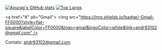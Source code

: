 [![Anurag's GitHub stats](https://github-readme-stats.vercel.app/api?username=AndreLucas9310&theme=github_dark&count_private=true&show_icons=true)](https://github.com/anuraghazra/github-readme-stats)
[![Top Langs](https://github-readme-stats.vercel.app/api/top-langs/?username=AndreLucas9310&layout=compact&theme=github_dark)](https://github.com/anuraghazra/github-readme-stats)



<a href="#" alt="Gmail"> 
<img src="https://img.shields.io/badge/-Gmail-FF0000?style=flat-square&labelColor=FF0000&logo=gmail&logoColor=white&link=andr93102@gmail.com" /></a>



Contato: andr93102@gmail.com

